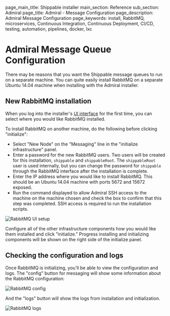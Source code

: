 page_main_title: Shippable installer
main_section: Reference
sub_section: Admiral
page_title: Admiral - Message Configuration
page_description: Admiral Message Configuration
page_keywords: install, RabbitMQ, microservices, Continuous Integration, Continuous Deployment, CI/CD, testing, automation, pipelines, docker, lxc

# Admiral Message Queue Configuration
There may be reasons that you want the Shippable message queues to run on a separate machine.  You can quite easily install RabbitMQ on a separate Ubuntu 14.04 machine when installing with the Admiral installer.

## New RabbitMQ installation
When you log into the installer's [UI interface](admiral/#the-admiral-ui) for the first time, you can select where you would like RabbitMQ installed.

To install RabbitMQ on another machine, do the following before clicking "initialize":

- Select "New Node" on the "Messaging" line in the "initialize infrastructure" panel.
- Enter a password for the new RabbitMQ users.  Two users will be created for this installation, `shippable` and `shippableRoot`.  The `shippableRoot` user is used internally, but you can change the password for `shippable` through the RabbitMQ interface after the installation is complete.
- Enter the IP address where you would like to install RabbitMQ.  This should be an Ubuntu 14.04 machine with ports 5672 and 15672 exposed.
- Run the command displayed to allow Admiral SSH access to the machine on the machine chosen and check the box to confirm that this step was completed.  SSH access is required to run the installation scripts.

<img src="../../images/reference/admiral/admiral-rabbitmq-ui-setup.png" alt="RabbitMQ UI setup">

Configure all of the other infrastructure components how you would like them installed and click "initialize."  Progress installing and initializing components will be shown on the right side of the initialize panel.

## Checking the configuration and logs
Once RabbitMQ is initializing, you'll be able to view the configuration and logs.  The "config" button for messaging will show some information about the RabbitMQ configuration:

<img src="../../images/reference/admiral/admiral-rabbitmq-config.png" alt="RabbitMQ config">

And the "logs" button will show the logs from installation and initialization.

<img src="../../images/reference/admiral/admiral-rabbitmq-logs.png" alt="RabbitMQ logs">
